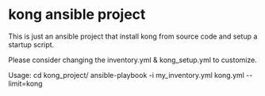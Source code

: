 # kong ansible project

This is just an ansible project that install kong from source code and setup a startup script.

Please consider changing the inventory.yml & kong_setup.yml to customize.

Usage:
cd kong_project/
ansible-playbook -i my_inventory.yml kong.yml --limit=kong
